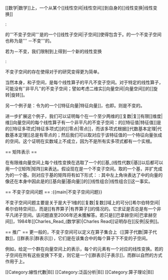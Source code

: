 [[数学|数学]]上，一个从某个[[线性空间|线性空间]]<math> V </math>到自身的[[线性变换|线性变换]]

:<math> T : V \rightarrow V </math>

的'''不变子空间'''是<math>V</math>的一个[[线性子空间|子空间]]<math>W</math>使得<math>T(W)</math>包含于<math>W</math>。<math>T</math>的一个不变子空间也称为是''' <math>T</math>－不变'''的。

若<math>W</math>为<math>T</math>－不变，我们限制<math>T</math>到<math>W</math>上得到一个新的线性变换

:<math>T|W : W \rightarrow W</math>

不变子空间的存在使得对于<math>T</math>的研究变得更为简单。

当然<math> V </math>本身，和子空间<math>{0}</math>，是每个线性算子<math>T : V \rightarrow V</math>的平凡不变子空间。对于特定的线性算子，可能没有''非平凡''的不变子空间；譬如考虑二维实[[向量空间|向量空间]]的[[旋转|旋转]]。 

另一个例子是：令<math>\textbf{v}</math>为<math>T</math>的一个[[特征向量|特征向量]]，也即<math>T\textbf{v}= \lambda\textbf{v}</math>。则<math>W= \text{span}\{\textbf{v}\}</math>是<math>T</math>不变的。

进一步扩展这个例子，我们可以证明每个在一个至少两维的[[复数|复]]有限[[维度|维]]向量空间的每个线性算子有一个非平凡的不变子空间：<math>T</math>的[[特征值|特征值]]是<math>T</math>的[[特征多项式|特征多项式]]的[[零点|零点]]，而该多项式根据[[代数基本定理|代数基本定理]]总是有零点的；然后我们可以取对应于该特征值的一个特征向量张成的空间。这个证明在实数域上不成立，因为不是所有实多项式都有一个实根。

== 矩阵表示 ==

在有限维向量空间上每个线性变换<math> T : V \rightarrow V </math>在选取了一个<math> V </math>的[[基_(线性代数)|基]]以后都可以用一个[[矩阵|矩阵]]来表达。假设现在<math> W </math>是一个<math> T </math>不变子空间。取<math> W </math>的一个基<math>C = \{\textbf{i}_1,\cdots, \textbf{i}_k\}</math>，并扩充成为<math> V </math>的一个基<math> B </math>。则<math> T </math>对应于基<math> B </math>的矩阵<math>[T]_B</math>将有如下形式：
:<math> [T]_B = \begin{bmatrix} [T|_W]_C & * \\ 0 & * \end{bmatrix} </math>
其中左上角块表达了<math>W</math>中的向量的像还在<math>W</math>本身中因此是<math>W</math>的[[基向量|基向量]]的[[线性组合|线性组合]]这一事实。

== 不变子空间问题 ==
:{{main|不变子空间问题}}

不变子空间问题主要是关于<math>V</math>是大于1维的[[复数|复数]]域上的可分[[希尔伯特空间|希尔伯特空间]]，而<math>T</math>是[[有界算子|有界算子]]的情况的。它求证是否<math>T</math>总是有一个非平凡闭子空间。该问题直至2006年还未獲解答。若<math>V</math>只是[[巴拿赫空间|巴拿赫空间]]，1984年[[Charles_Read_(数学家)|Charles Read]]证明存在[[反例|反例]]。

== 推广 ==
更一般的，不变子空间可以定义在算子集合上（[[算子代数|算子代数]]，[[群表示|群表示]]），它们是在该集合中的每个算子下不变的子空间。

例如，给定一个群<math>G</math>在向量空间<math>V</math>上的表示，每个<math>G</math>的元素<math>g</math>有一个对应的线性变换<math> T(g) : V \rightarrow V </math>。若<math>V</math>的子空间<math>W</math>在所有这些变换下不变，则它是一个[[群表示|子表示]]，而群<math>G</math>以自然的方式作用于<math>W</math>上。

[[Category:線性代數|B]]
[[Category:泛函分析|B]]
[[Category:算子理论|B]]